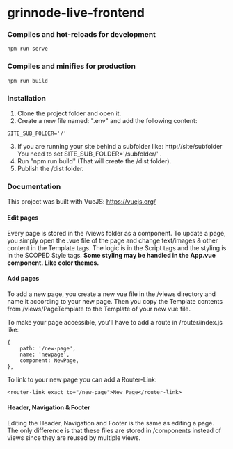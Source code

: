# grinnode-live-frontend

### Compiles and hot-reloads for development
```
npm run serve
```

### Compiles and minifies for production
```
npm run build
```

### Installation
1. Clone the project folder and open it.
2. Create a new file named: ".env" and add the following content:

````vue
SITE_SUB_FOLDER='/'
````
3. If you are running your site behind a subfolder like: http://site/subfolder
You need to set SITE_SUB_FOLDER='/subfolder/' .
4. Run "npm run build" (That will create the /dist folder).
5. Publish the /dist folder.

### Documentation
This project was built with VueJS: https://vuejs.org/

#### Edit pages
Every page is stored in the /views folder as a component. 
To update a page, you simply open the .vue file of the page 
and change text/images & other content in the Template tags. 
The logic is in the Script tags and the styling is in the SCOPED Style tags. 
**Some styling may be handled in the App.vue component. Like color themes.**

#### Add pages
To add a new page, you create a new vue file in the /views directory 
and name it according to your new page. 
Then you copy the Template contents from /views/PageTemplate to the Template of your new vue file.

To make your page accessible, you'll have to add a route in /router/index.js like:
````vue
{
    path: '/new-page',
    name: 'newpage',
    component: NewPage,
},
````
To link to your new page you can add a Router-Link:
````vue
<router-link exact to="/new-page">New Page</router-link>
````

#### Header, Navigation & Footer
Editing the Header, Navigation and Footer is the same as editing a page. 
The only difference is that these files are stored in /components instead of views 
since they are reused by multiple views.
